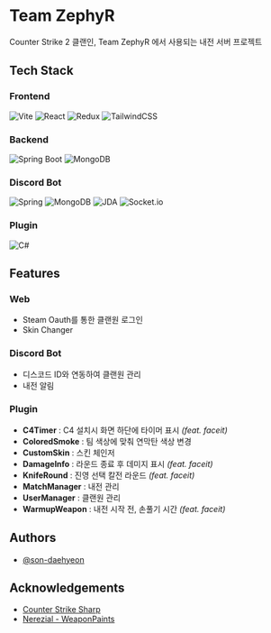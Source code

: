 
# Team ZephyR

Counter Strike 2 클랜인, Team ZephyR 에서 사용되는 내전 서버 프로젝트


## Tech Stack

### Frontend

![Vite](https://img.shields.io/badge/vite-%23646CFF.svg?style=for-the-badge&logo=vite&logoColor=white)
![React](https://img.shields.io/badge/react-%2320232a.svg?style=for-the-badge&logo=react&logoColor=%2361DAFB)
![Redux](https://img.shields.io/badge/redux-%23593d88.svg?style=for-the-badge&logo=redux&logoColor=white)
![TailwindCSS](https://img.shields.io/badge/tailwindcss-%2338B2AC.svg?style=for-the-badge&logo=tailwind-css&logoColor=white)

### Backend

![Spring Boot](https://img.shields.io/badge/Spring%20Boot-6DB33F.svg?style=for-the-badge&logo=springboot&logoColor=white)
![MongoDB](https://img.shields.io/badge/MongoDB-%234ea94b.svg?style=for-the-badge&logo=mongodb&logoColor=white)

### Discord Bot

![Spring](https://img.shields.io/badge/Spring%20Boot-6DB33F.svg?style=for-the-badge&logo=springboot&logoColor=white)
![MongoDB](https://img.shields.io/badge/MongoDB-4ea94b.svg?style=for-the-badge&logo=mongodb&logoColor=white)
![JDA](https://img.shields.io/badge/JDA-5865F2.svg?style=for-the-badge&logo=discord&logoColor=white)
![Socket.io](https://img.shields.io/badge/Socket.io-010101?style=for-the-badge&logo=socket.io&badgeColor=010101)

### Plugin

![C#](https://img.shields.io/badge/c%23-99CC00.svg?style=for-the-badge&logo=sharp&logoColor=white)

## Features

### Web

- Steam Oauth를 통한 클랜원 로그인
- Skin Changer

### Discord Bot

- 디스코드 ID와 연동하여 클랜원 관리
- 내전 알림

### Plugin

- **C4Timer** : C4 설치시 화면 하단에 타이머 표시 *(feat. faceit)*
- **ColoredSmoke** : 팀 색상에 맞춰 연막탄 색상 변경
- **CustomSkin** : 스킨 체인저
- **DamageInfo** : 라운드 종료 후 데미지 표시 *(feat. faceit)*
- **KnifeRound** : 진영 선택 칼전 라운드 *(feat. faceit)*
- **MatchManager** : 내전 관리
- **UserManager** : 클랜원 관리
- **WarmupWeapon** : 내전 시작 전, 손풀기 시간 *(feat. faceit)*


## Authors

- [@son-daehyeon](https://www.github.com/son-daehyeon)


## Acknowledgements

- [Counter Strike Sharp](https://github.com/roflmuffin/CounterStrikeSharp)
- [Nerezial - WeaponPaints](https://github.com/Nereziel/cs2-WeaponPaints)
